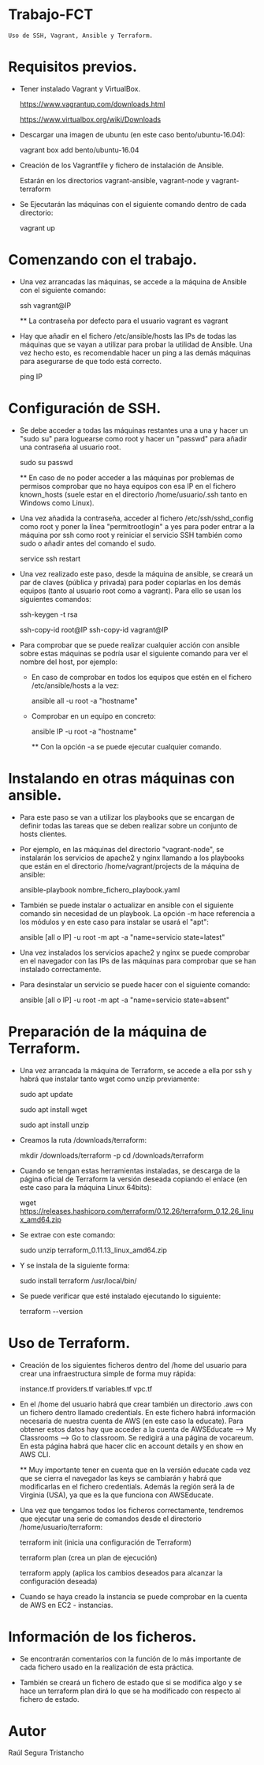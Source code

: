 # Trabajo-FCT

 	Uso de SSH, Vagrant, Ansible y Terraform.



# Requisitos previos.

- Tener instalado Vagrant y VirtualBox.

	https://www.vagrantup.com/downloads.html
	
	https://www.virtualbox.org/wiki/Downloads	

- Descargar una imagen de ubuntu (en este caso bento/ubuntu-16.04):

	vagrant box add bento/ubuntu-16.04

- Creación de los Vagrantfile y fichero de instalación de Ansible.

	Estarán en los directorios vagrant-ansible, vagrant-node y vagrant-terraform
	
- Se Ejecutarán las máquinas con el siguiente comando dentro de cada directorio:
	
	vagrant up



# Comenzando con el trabajo.

- Una vez arrancadas las máquinas, se accede a la máquina de Ansible con el siguiente comando:

	ssh vagrant@IP

	** La contraseña por defecto para el usuario vagrant es vagrant

- Hay que añadir en el fichero /etc/ansible/hosts las IPs de todas las máquinas que se vayan a utilizar para probar la utilidad de Ansible. Una vez hecho esto, es recomendable hacer un ping a las demás máquinas para asegurarse de que todo está correcto.

	ping IP



# Configuración de SSH.

- Se debe acceder a todas las máquinas restantes una a una y hacer un "sudo su" para loguearse como root y hacer un "passwd" para añadir una contraseña al usuario root.

	sudo su
	passwd

	** En caso de no poder acceder a las máquinas por problemas de permisos comprobar que no haya equipos con esa IP en el fichero known_hosts (suele estar en el directorio /home/usuario/.ssh tanto en Windows como Linux).

- Una vez añadida la contraseña, acceder al fichero /etc/ssh/sshd_config como root y poner la línea "permitrootlogin" a yes para poder entrar a la máquina por ssh como root y reiniciar el servicio SSH también como sudo o añadir antes del comando el sudo.

	service ssh restart

- Una vez realizado este paso, desde la máquina de ansible, se creará un par de claves (pública y privada) para poder copiarlas en los demás equipos (tanto al usuario root como a vagrant). Para ello se usan los siguientes comandos:

	ssh-keygen -t rsa

	ssh-copy-id root@IP
	ssh-copy-id vagrant@IP

- Para comprobar que se puede realizar cualquier acción con ansible sobre estas máquinas se podría usar el siguiente comando para ver el nombre del host, por ejemplo:

	- En caso de comprobar en todos los equipos que estén en el fichero /etc/ansible/hosts a la vez:	
	
		ansible all -u root -a "hostname"

	- Comprobar en un equipo en concreto:

		ansible IP -u root -a "hostname"

		** Con la opción -a se puede ejecutar cualquier comando.



# Instalando en otras máquinas con ansible.

- Para este paso se van a utilizar los playbooks que se encargan de definir todas las tareas que se deben realizar sobre un conjunto de hosts clientes.

- Por ejemplo, en las máquinas del directorio "vagrant-node", se instalarán los servicios de apache2 y nginx llamando a los playbooks que están en el directorio /home/vagrant/projects de la máquina de ansible:

	ansible-playbook nombre_fichero_playbook.yaml

- También se puede instalar o actualizar en ansible con el siguiente comando sin necesidad de un playbook. La opción -m hace referencia a los módulos y en este caso para instalar se usará el "apt":

	ansible [all o IP] -u root -m apt -a "name=servicio state=latest"

- Una vez instalados los servicios apache2 y nginx se puede comprobar en el navegador con las IPs de las máquinas para comprobar que se han instalado correctamente.

- Para desinstalar un servicio se puede hacer con el siguiente comando:

	ansible [all o IP] -u root -m apt -a "name=servicio state=absent"



# Preparación de la máquina de Terraform.

- Una vez arrancada la máquina de Terraform, se accede a ella por ssh y habrá que instalar tanto wget como unzip previamente:

	sudo apt update

	sudo apt install wget

	sudo apt install unzip

- Creamos la ruta /downloads/terraform:

	mkdir /downloads/terraform -p
	cd /downloads/terraform

- Cuando se tengan estas herramientas instaladas, se descarga de la página oficial de Terraform la versión deseada copiando el enlace (en este caso para la máquina Linux 64bits):

	wget https://releases.hashicorp.com/terraform/0.12.26/terraform_0.12.26_linux_amd64.zip

- Se extrae con este comando:

	sudo unzip terraform_0.11.13_linux_amd64.zip

- Y se instala de la siguiente forma:

	sudo install terraform /usr/local/bin/

- Se puede verificar que esté instalado ejecutando lo siguiente:

	terraform --version



# Uso de Terraform.

- Creación de los siguientes ficheros dentro del /home del usuario para crear una infraestructura simple de forma muy rápida:

	instance.tf
	providers.tf
	variables.tf
	vpc.tf

- En el /home del usuario habrá que crear también un directorio .aws con un fichero dentro llamado credentials. 
En este fichero habrá información necesaria de nuestra cuenta de AWS (en este caso la educate).
Para obtener estos datos hay que acceder a la cuenta de AWSEducate --> My Classrooms --> Go to classroom. 
Se redigirá a una página de vocareum. En esta página habrá que hacer clic en account details y en show en AWS CLI.

	** Muy importante tener en cuenta que en la versión educate cada vez que se cierra el navegador las keys se cambiarán y habrá que modificarlas en el fichero credentials.
	Además la región será la de Virginia (USA), ya que es la que funciona con AWSEducate.

- Una vez que tengamos todos los ficheros correctamente, tendremos que ejecutar una serie de comandos desde el directorio /home/usuario/terraform:

	terraform init 
		(inicia una configuración de Terraform)

	terraform plan 
		(crea un plan de ejecución)

	terraform apply 
		(aplica los cambios deseados para alcanzar la configuración deseada)

- Cuando se haya creado la instancia se puede comprobar en la cuenta de AWS en EC2 - instancias.



# Información de los ficheros.

- Se encontrarán comentarios con la función de lo más importante de cada fichero usado en la realización de esta práctica.

- También se creará un fichero de estado que si se modifica algo y se hace un terraform plan dirá lo que se ha modificado con respecto al fichero de estado.



# Autor

Raúl Segura Tristancho
